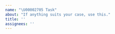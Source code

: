 ```yaml
---
name: "\U00002705 Task"
about: "If anything suits your case, use this."
title: ''
assignees: ''
---
```


